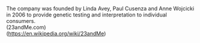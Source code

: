 The company was founded by Linda Avey, Paul Cusenza and Anne Wojcicki in 2006 to provide genetic testing and interpretation to individual consumers.  
(23andMe.com)  
(https://en.wikipedia.org/wiki/23andMe)